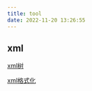 ```yaml
---
title: tool
date: 2022-11-20 13:26:55
---
```

## xml 
[xml树](https://bfotool.com/zh/xml-viewer)

[xml格式化](https://c.runoob.com/front-end/710/)